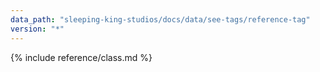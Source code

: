 ```yaml
---
data_path: "sleeping-king-studios/docs/data/see-tags/reference-tag"
version: "*"
---
```


{% include reference/class.md %}
